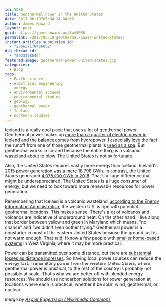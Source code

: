 ```yaml
---
id: 5086
title: Geothermal Power in the United States
date: 2017-06-19T07:34:24-04:00
author: James Howard
layout: post
guid: https://jameshoward.us/?p=5086
permalink: /2017/06/19/geothermal-power-united-states/
instant_articles_submission_id:
  - "286637178466062"
dsq_thread_id:
  - "5923438546"
featured-image: geothermal-power-united-states.jpg
categories:
  - Blog
tags:
  - Earth science
  - electrical engineering
  - energy
  - environmental science
  - environmental studies
  - geology
  - geothermal power
  - Iceland
  - northern studies
---
```

Iceland is a really cool place that uses a lot of geothermal power.
Geothermal power makes up [more than a quarter of electric power
in Iceland](https://askjaenergy.com/iceland-introduction/energy-data/)
and the balance comes from hydropower.  I especially love the fact
the runoff from one of those geothermal plants is [used as a
spa](http://www.bluelagoon.com/).  But geothermal works in Iceland
because the entire thing is a volcanic wasteland about to blow.
The United States is not so fortunate.

Also, the United States requires vastly more energy than Iceland.
Iceland's 2015 power generation was [a mere 18,798
GWh](https://askjaenergy.com/iceland-introduction/energy-data/).
In contrast, the United States generated [4,078,000 GWh in
2015](https://www.eia.gov/totalenergy/data/monthly/pdf/sec7_3.pdf).  That's
a huge difference that might be underappreciated.  The United States
is a huge consumer of energy, but we need to look toward more
renewable resources for power generation.

Remembering that Iceland is a volcanic wasteland, [according to the
Energy Information
Administration](https://www.eia.gov/todayinenergy/detail.php?id=3970), the
western U.S. is ripe with potential geothermal locations.  This
makes sense.  There's a lot of volcanos and volcanos are indicative
of underground heat.  On the other hand, I live along that border
between yellow and green in Maryland which means, "no chance" and
"we didn't even bother trying."  Geothermal power is a nonstarter
in most of the eastern United States because the ground just is not
warm enough.  That said, I know a few people with [smaller home-based
systems](http://www.popularmechanics.com/science/energy/a4597/4331401/)
in West Virginia, where it may be more practical.

Power can be transmitted over some distance, but there are [substantial
losses as distance
increases](http://insideenergy.org/2015/11/06/lost-in-transmission-how-much-electricity-disappears-between-a-power-plant-and-your-plug/).
So having local power sources can reduce the energy lost.  Transmitting
power from the western United States, where geothermal power is
practical, to the rest of the country is probably not possible at
scale.  That's why we are better off with blended energy resources.
We should use noncarbon solutions for power generation at locations
where each is practical, whether it be solar, wind, geothermal, or
nuclear.

_Image by [Ásgeir Eggertsson / Wikimedia
Commons](https://commons.wikimedia.org/wiki/File:Krafla_geothermal_power_station_wiki.jpg)._
